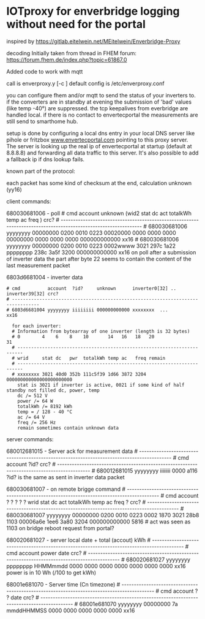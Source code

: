 # IOTproxy for enverbridge logging without need for the portal

inspired by
https://gitlab.eitelwein.net/MEitelwein/Enverbridge-Proxy

decoding Initially taken from thread in FHEM forum:
https://forum.fhem.de/index.php?topic=61867.0

Added code to work with mqtt

call is enverproxy.y [-c <configfile>]
  default config is /etc/enverproxy.conf

  you can configure fhem and/or mqtt to send the status of your inverters to.
  if the converters are in standby at evening the submission of 'bad' values (like temp -40°) are suppressed.
  the tcp keepalives from everbridge are handled local.
  if there is no contact to envertecportal the measurements are still send to smarthome hub.
  
  setup is done by configuring a local dns entry in your local DNS server like pihole or fritzbox www.envertecportal.com pointing to this proxy server. The server is looking up the real ip of envertecportal at startup (default at 8.8.8.8) and forwarding all data traffic to this server. It's also possible to add a fallback ip if dns lookup fails.
  
known part of the protocol:

each packet has some kind of checksum at the end, calculation unknown (yy16)

client commands:

  680030681006 - poll
    # cmd          account  unknown                    (wid2 stat dc   act  totalkWh temp ac   freq            ) crc?
    # ---------------------------------------------------------------------------------------------------------------
    # 680030681006 yyyyyyyy 00000000 0200 0010 0223 00020000 0000 0000 0000 00000000 0000 0000 0000 000000000000 xx16
    # 680030681006 yyyyyyyy 00000000 0200 0010 0223 0002wwww 3021 297c 1a22 pppppppp 238c 3a5f 3200 000000000000 xx16
      on poll after a submission of inverter data the part after byte 22 seems to contain the content of the last measurement packet

  6803d6681004 - inverter data
    
    # cmd          account  ?id?     unknown      inverter0[32] .. inverter39[32] crc?
    # --------------------------------------------------------------------------------
    # 6803d6681004 yyyyyyyy iiiiiiii 000000000000 xxxxxxxx  ...                   xx16
    
      for each inverter:    
      # Information from bytearray of one inverter (length is 32 bytes)
      # 0        4    6    8    10       14   16   18   20                    31  
      # ------------------------------------------------------------------------
      # wrid     stat dc   pwr  totalkWh temp ac   freq remain                    
      # ------------------------------------------------------------------------
      # xxxxxxxx 3021 40d0 352b 111c5f39 1d66 3872 3204 000000000000000000000000
        stat is 3021 if inverter is active, 0021 if some kind of half standby not filled dc, power, temp
        dc /= 512 V
        power /= 64 W
        totalkWh /= 8192 kWh
        temp = / 128 - 40 °C
        ac /= 64 V
        freq /= 256 Hz
        remain sometimes contain unknown data


server commands:

  680012681015 - Server ack for measurement data
    # -------------------------------------------------------------------------------------------
    # cmd          account  ?id?          crc?
    # -------------------------------------------------------------------------------------------
    # 680012681015 yyyyyyyy iiiiiiii 0000 a116
      ?id? is the same as sent in inverter data packet

  680030681007 - on remote brigge command
    # -------------------------------------------------------------------------------------------
    # cmd          account  ?        ?    ?    ?    ?    wrid stat dc   act  totalkWh temp ac   freq ?            crc?
    # -------------------------------------------------------------------------------------------
    # 680030681007 yyyyyyyy 00000000 0200 0010 0223 0002 1870 3021 28b8 1103 00006a6e 1ee6 3a80 3204 000000000000 5816
        # act was seen as 1103 on bridge reboot request from portal?

  680020681027 - server local date + total (accout) kWh
    # -------------------------------------------------------------------------------------------
    # cmd          account  power    date                                        crc?
    # -------------------------------------------------------------------------------------------
    # 680020681027 yyyyyyyy pppppppp HHMMmmdd 0000 0000 0000 0000 0000 0000 0000 xx16
      power is in 10 Wh (/100 to get kWh)

  68001e681070  - Server time (Cn timezone)
    # -------------------------------------------------------------------------------------------
    # cmd          account  ?        ?  date                                crc?
    # -------------------------------------------------------------------------------------------
    # 68001e681070 yyyyyyyy 00000000 7a mmddHHMMSS 0000 0000 0000 0000 0000 xx16
